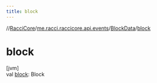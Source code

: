 ```yaml
---
title: block
---
```

//[RacciCore](../../../index.html)/[me.racci.raccicore.api.events](../index.html)/[BlockData](index.html)/[block](block.html)



# block



[jvm]\
val [block](block.html): Block





